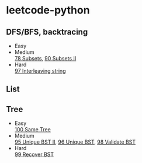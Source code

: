 # leetcode-python

## DFS/BFS, backtracing
- Easy<br>
- Medium<br>
[78 Subsets](files/78.md), [90 Subsets II](files/90.md)
- Hard<br>
[97 Interleaving string](./files/97.md)

## List

## Tree
- Easy<br>
[100 Same Tree](./files/100.md)
- Medium<br>
[95 Unique BST II](./files/95.md), [96 Unique BST](./files/96.md), [98 Validate BST](./files/98.md)
- Hard<br>
[99 Recover BST](./files/99.md)